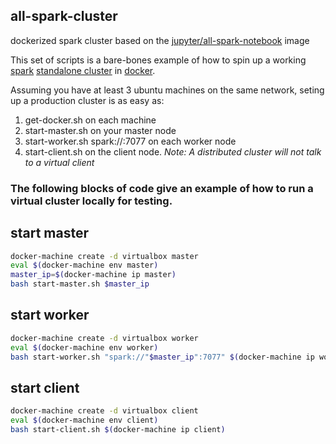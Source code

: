 all-spark-cluster
------------------
dockerized spark cluster based on the [jupyter/all-spark-notebook](https://github.com/jupyter/docker-stacks/tree/master/all-spark-notebook) image

This set of scripts is a bare-bones example of how to spin up a working [spark](http://spark.apache.org/) [standalone cluster](http://spark.apache.org/docs/latest/spark-standalone.html) in [docker](https://www.docker.com/).

Assuming you have at least 3 ubuntu machines on the same network, seting up a production cluster is as easy as:

1. get-docker.sh on each machine
2. start-master.sh on your master node
3. start-worker.sh spark://<master-ip>:7077 on each worker node
4. start-client.sh on the client node. *Note: A distributed cluster will not talk to a virtual client*


### The following blocks of code give an example of how to run a virtual cluster locally for testing.

## start master
```bash
docker-machine create -d virtualbox master
eval $(docker-machine env master)
master_ip=$(docker-machine ip master)
bash start-master.sh $master_ip
```

## start worker
```bash
docker-machine create -d virtualbox worker
eval $(docker-machine env worker)
bash start-worker.sh "spark://"$master_ip":7077" $(docker-machine ip worker)
```

## start client
```bash
docker-machine create -d virtualbox client
eval $(docker-machine env client)
bash start-client.sh $(docker-machine ip client)
```
